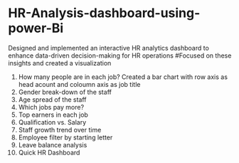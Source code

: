 # HR-Analysis-dashboard-using-power-Bi
Designed and implemented an interactive HR analytics dashboard to enhance data-driven decision-making for HR operations
#Focused on these insights and created a visualization
1) How many people are in each job?
   Created a bar chart with row axis as head acount and coloumn axis as job title
3) Gender break-down of the staff
4) Age spread of the staff
5) Which jobs pay more?
6) Top earners in each job
7) Qualification vs. Salary
8) Staff growth trend over time
9) Employee filter by starting letter
10) Leave balance analysis
11) Quick HR Dashboard

